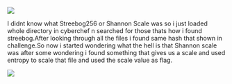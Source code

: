 ![](Pasted%20image%2020210428145440.png)

I didnt know what Streebog256 or Shannon Scale was so i just loaded whole directory in cyberchef n searched for those thats how i found streebog.After looking through all the files i found same hash that shown in challenge.So now i started wondering what the hell is that Shannon scale was after some wondering i found something that gives us a scale and used entropy to scale that file and used the scale value as flag.

![](Pasted%20image%2020210428150303.png)